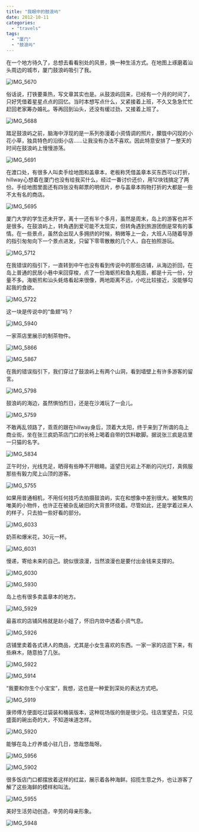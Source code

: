 ```yaml
---
title: "我眼中的鼓浪屿"
date: 2012-10-11
categories: 
  - "travels"
tags: 
  - "厦门"
  - "鼓浪屿"
---
```


在一个地方待久了，总想去看看别处的风景，换一种生活方式。在地图上琢磨着汕头周边的城市，厦门鼓浪屿吸引了我。

![IMG_5670](images/8062722824_6b4a3558a5_z.jpg)

俗话说，打铁要乘热，写文章其实也是。从鼓浪屿回来，已经有一个月的时间了，只好凭借着星星点点的回忆。当时本想写点什么，又紧接着上班，不久又急急忙忙赶回老家筹办婚礼。等再回到汕头，还没有缓过劲，又接着上班了。

![IMG_5688](images/8062721928_03d9275397_z.jpg)

踏足鼓浪屿之前，脑海中浮现的是一系列弥漫着小资情调的照片，朦胧中闪现的小花小草，独具特色的沿街小店……让我没有办法不喜欢。因此特意安排了一整天的时间在鼓浪屿上慢慢游荡。<!--more-->

![IMG_5691](images/8062720886_7fa3e7618a_z.jpg)

在渡口处，有很多人叫卖手绘地图和盖章本，老板称凭借盖章本买东西可以打折，hillway心想着在厦门也没有给我买什么，经过一番讨价还价，用12块钱搞定了两份。手绘地图里面还有四张没有邮票的明信片，参与盖章本购物打折的大都是一些不太有名的商店。

![IMG_5695](images/8062719978_925b1bfd9c_z.jpg)

厦门大学的学生还未开学，离十一还有半个多月，虽然是周末，岛上的游客也并不是很多。在鼓浪屿上，转角遇到爱可能不太现实，但转角遇到旅游团倒是常有的事情。在一些景点，虽然会出现人多拥挤的时候，稍微等上一会，大班人马随着导游的指引匆匆向下一个景点进发，只留下零零散散的几个人，自在拍照游玩。

![IMG_5712](images/8062718897_ff30a9239b_z.jpg)

在我错误的指引下，一直转到中午也没有看到传说中的那些店铺，从海边折回，在岛上普通的民居小巷中来回穿梭，点了一份海蛎煎和鱼丸粗面，都是十元一份，分量不多。海蛎煎和汕头蚝烙看起来很像，两地距离不远，小吃比较接近，没能够勾起我的食欲。

![IMG_5722](images/8062717798_e6ce978dd2_z.jpg)

这一块是传说中的“鱼翅”吗？

![IMG_5940](images/8062744403_c8f50ac899_z.jpg)

一家茶店里展示的制茶物件。

![IMG_5866](images/8062711767_996b30bc31_z.jpg)

![IMG_5867](images/8062756319_a89b5e3106_z.jpg)

在我的错误指引下，我们穿过了鼓浪屿上有两个山洞，看到墙壁上有许多游客的留言。

![IMG_5798](images/8062715237_f403d545d2_z.jpg)

鼓浪屿的海边，虽然惧怕烈日，还是在沙滩玩了一会儿。

![IMG_5759](images/8062716192_1e00b4623d_z.jpg)

不敢再乱领路了，乖乖的跟在hillway身后，顶着大太阳，终于来到了所谓的岛上商业街，坐在张三疯奶茶店门口的长椅上喝着自带的饮料歇脚。据说张三疯是店里一只猫的名字。

![IMG_5834](images/8062712914_dc3f74a442_z.jpg)

正午时分，光线充足，晒得有些睁不开眼睛。遥望日光岩上不断的闪光灯，真佩服那些有毅力爬上山顶的游客。

![IMG_5755](images/8062716930_98b346af94_z.jpg)

如果用普通相机，不用任何技巧去拍摄鼓浪屿，实在和想象中差别很大。被聚焦的唯美的小物件，也许正在被杂乱破旧的大背景环绕着。尽管如此，还是学着过来人的样子，只去拍一些好看的部分。

![IMG_6033](images/8062787661_d62ac17a8f_z.jpg)

奶茶和爆米花，30元一杯。

![IMG_6031](images/8062788678_10c174a180_z.jpg)

慢递，寄给未来的自己。貌似很浪漫，当然浪漫也是要付出金钱来支撑的。

![IMG_6030](images/8062789240_3263e03bcb_z.jpg)

![IMG_5930](images/8062745531_ae7241cc4e_z.jpg)

岛上也有很多卖盖章本的地方。

![IMG_5929](images/8062747092_6836d1da0c_z.jpg)

最喜欢的店铺风格就是赵小姐了，怀旧内敛中透着小资气息。

![IMG_5926](images/8062748012_6c524de6b0_z.jpg)

店铺里卖着各式诱人的商品，尤其是小女生喜欢的东西。一家一家的店逛下来，有些麻木，随意拍了几张。

![IMG_5922](images/8062748345_4550510430_z.jpg)

![IMG_5914](images/8062751413_0fb2169b7c_z.jpg)

“我要和你生个小宝宝”，我想，这也是一种爱到深处的表达方式吧。

![IMG_5919](images/8062750254_9e11c8010e_z.jpg)

康师傅方便面吃过袋装和桶装版本，这种现场版的倒是很少见。往店里望去，只见盛面的碗出奇的大，不知道味道怎样。

![IMG_5920](images/8062749143_cc10fdb631_z.jpg)

能够在岛上疗养或小驻几日，悠哉悠哉呀。

![IMG_5956](images/8062741415_3063dc0154_z.jpg)

![IMG_5902](images/8062753923_74e4716430_z.jpg)

很多饭店门口都摆放着这样的红盆，展示着各种海鲜。招揽生意之外，也让游客了解了这些海鲜的模样和叫法。

![IMG_5955](images/8062742950_b54d8e3876_z.jpg)

美好生活劳动创造，辛劳的母亲形象。

![IMG_5948](images/8062743920_cea5046dc3_z.jpg)
